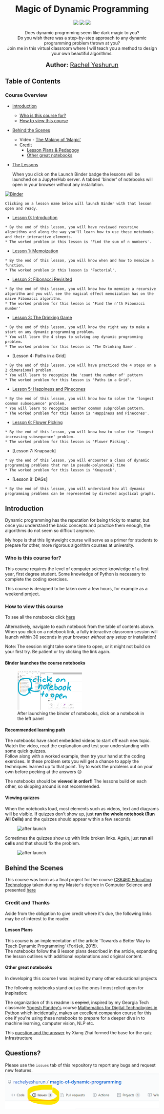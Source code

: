 <h1 align="center">
    Magic of Dynamic Programming
   <!--img src="imgur.link.png" alt="Magic of Dynamic Programming" title="Magic of Dynamic Programming" /-->
</h1>
<p align="center">  
<a href="https://mybinder.org/v2/gh/rachelyeshurun/magic-of-dynamic-programming/master?urlpath=lab%2Ftree%2Fnotebooks"><img src="https://mybinder.org/badge_logo.svg"></a>
<img src="https://www.repostatus.org/badges/latest/wip.svg"></a>
<img src="https://img.shields.io/badge/last%20updated-July%202020-blue">
</p>

<p align="center">
  Does dynamic progrmming seem like dark magic to you?<br>
  Do you wish there was a step-by-step approach to any dynamic programming problem thrown at you?<br>
  Join me in this virtual classroom where I will teach you a method to design your own beautiful algorithms.<br>
  <br>
  <span style='font-size: 15pt'><strong>Author:</strong> <a href="https://www.linkedin.com/in/rachelyeshurun//">Rachel Yeshurun</a></span>
</p>

## Table of Contents

### Course Overview


  * [Introduction](#introduction)
    * [Who is this course for?](#audience)
    * [How to view this course](#usage)
  * [Behind the Scenes](#behind)
    * Video - [The Making of 'Magic'](https://youtu.be/8VRyEYa-YFE)
    * [Credit](#credit)
        * [Lesson Plans & Pedagogy](#pedagogy)
        * [Other great notebooks](#inspiration)
  * [The Lessons](https://mybinder.org/v2/gh/rachelyeshurun/magic-of-dynamic-programming/master?urlpath=lab%2Ftree%2Fnotebooks)


    When you click on the Launch Binder badge the lessons will be launched on a JupyterHub server. A tabbed 'binder' of notebooks will open in your browser without any installation.  
    
   [![Binder](https://mybinder.org/badge_logo.svg)](https://mybinder.org/v2/gh/rachelyeshurun/magic-of-dynamic-programming/master?urlpath=lab%2Ftree%2Fnotebooks) 
    
    Clicking on a lesson name below will launch Binder with that lesson open and ready.
    

   * [Lesson 0: Introduction](https://mybinder.org/v2/gh/rachelyeshurun/magic-of-dynamic-programming/master?urlpath=lab%2Ftree%2Fnotebooks%2F00_introduction.ipynb)
  
    * By the end of this lesson, you will have reviewed recursive algorithms and along the way you'll learn how to use these notebooks and their interactive elements.
    * The worked problem in this lesson is 'Find the sum of n numbers'.
    
  
   * [Lesson 1: Memoization](https://mybinder.org/v2/gh/rachelyeshurun/magic-of-dynamic-programming/master?urlpath=lab%2Ftree%2Fnotebooks%2F01_memoization.ipynb)
  
    * By the end of this lesson, you will know when and how to memoize a function.
    * The worked problem in this lesson is 'Factorial'.
    
  
   * [Lesson 2: Fibonacci Revisited](https://mybinder.org/v2/gh/rachelyeshurun/magic-of-dynamic-programming/master?urlpath=lab%2Ftree%2Fnotebooks%2F02_fibonacci.ipynb)
  
    * By the end of this lesson, you will know how to memoize a recursive algorithm and you will see the magical effect memoization has on the naive Fibonacci algorithm.
    * The worked problem for this lesson is 'Find the n'th Fibonacci number'
    

   * [Lesson 3: The Drinking Game](https://mybinder.org/v2/gh/rachelyeshurun/magic-of-dynamic-programming/master?urlpath=lab%2Ftree%2Fnotebooks%2F03_drinking_game.ipynb)
    
    * By the end of this lesson, you will know the right way to make a start on any dynamic programming problem.
    * You will learn the 4 steps to solving any dynamic programming problem.
    * The worked problem for this lesson is 'The Drinking Game'.
    

   * [Lesson 4: Paths in a Grid]
    
    * By the end of this lesson, you will have practiced the 4 steps on a 2 dimensional problem.
    * You will learn to recognize the 'count the number of' pattern
    * The worked problem for this lesson is 'Paths in a Grid'.
    
    
   * [Lesson 5: Happiness and Pinecones](https://mybinder.org/v2/gh/rachelyeshurun/magic-of-dynamic-programming/master?urlpath=lab%2Ftree%2Fnotebooks%2F05_happiness_and_pinecones.ipynb)
    
    * By the end of this lesson, you will know how to solve the 'longest common subsequence' problem.
    * You will learn to recognize another common subproblem pattern.
    * The worked problem for this lesson is 'Happiness and Pinecones'.
    
   * [Lesson 6: Flower Picking](https://mybinder.org/v2/gh/rachelyeshurun/magic-of-dynamic-programming/master?urlpath=lab%2Ftree%2Fnotebooks%2F06_flower_picking.ipynb)
    
    * By the end of this lesson, you will know how to solve the 'longest increasing subsequence' problem.
    * The worked problem for this lesson is 'Flower Picking'.
    

   * [Lesson 7: Knapsack]
    
    * By the end of this lesson, you will encounter a class of dynamic programming problems that run in pseudo-polynomial time
    * The worked problem for this lesson is 'Knapsack'.
    
    
   * [Lesson 8: DAGs]
    
    * By the end of this lesson, you will understand how all dynamic programming problems can be represented by directed acyclical graphs.
      

<h2 id="introduction">Introduction</h2>

Dynamic programming has the reputation for being tricky to master, but once you understand the basic concepts and practice them enough, the algorithms do not seem so difficult anymore.

My hope is that this lightweight course will serve as a primer for students to prepare for other, more rigorous algorithm courses at university.

<h3 id="audience">Who is this course for?</h3>

This course requires the level of computer science knowledge of a first year, first degree student.
Some knowledge of Python is necessary to complete the coding exercises.

This course is designed to be taken over a few hours, for example as a weekend project.

<h3 id="usage">How to view this course</h2>

To see all the notebooks click [here](https://mybinder.org/v2/gh/rachelyeshurun/magic-of-dynamic-programming/master?urlpath=lab%2Ftree%2Fnotebooks)

Alternatively, navigate to each notebook from the table of contents above. When you click on a notebook link, a fully interactive classroom session will launch within 30 seconds in your browser _without any setup_ or installation!

Note: The session might take some time to open, or it might not build on your first try. Be patient or try clicking the link again.

<h4 id="binder">Binder launches the course notebooks</h4>

<figure>
    <img src="images/notebooks_in_binder.png" alt="after launch" width="50%">
    <figcaption>After launching the binder of notebooks, click on a notebook in the left panel
    </figcaption>
</figure>

<h4 id="learning_path">Recommended learning path</h4>

The notebooks have short embedded videos to start off each new topic.  Watch the video, read the explanation and test your understanding with some quick quizzes.<br> Follow along with a worked example, then try your hand at the coding exercises. In these problem sets you will get a chance to apply the techniques learned up to that point. Try to work the problems out on your own before peeking at the answers :wink:

The notebooks should be __viewed in order!!__ The lessons build on each other, so skipping around is not recommended.

<h4 id="quizzes">Viewing quizzes</h4>

When the notebooks load, most elements such as videos, text and diagrams will be visible.
If quizzes don't show up, just __run the whole notebook (Run All Cells)__ and the quizzes should appear within a few seconds
    
<figure>
    <img src="images/fix_empty_quiz.gif" alt="after launch" width="75%">
    <figcaption>
    </figcaption>
</figure>

Sometimes the quizzes show up with little broken links. Again, just __run all cells__ and that should fix the problem.

<figure>
    <img src="images/fix_broken_quiz.gif" alt="after launch" width="75%">
    <figcaption>
    </figcaption>
</figure>


<h2 id="behind">Behind the Scenes</h2>

This course was born as a final project for the course [CS6460 Education Technologoy](https://omscs.gatech.edu/cs-6460-educational-technology) taken during my Master's degree in Computer Science and presented [here](https://youtu.be/8VRyEYa-YFE)

<h3 id="credit">Credit and Thanks</h3>

Aside from the obligation to give credit where it's due, the following links may be of interest to the reader.

<h4 id="pedagogy">Lesson Plans</h4>

This course is an implementation of the article 'Towards a Better Way to Teach Dynamic Programming' (Forišek, 2015).<br>
The notebooks follow the 8 lesson plans described in the article, expanding the lesson outlines with additional explanations and original content.
   
<h4 id="inspiration">Other great notebooks</h4>
In developing this course I was inspired by many other educational projects

The following notebooks stand out as the ones I most relied upon for inspiration:

The organization of this readme is <s>copied</s>, inspired by my Georgia Tech classmate [Yogesh Pandey's](https://github.com/yogeshmpandey/M4DT) course [Mathematics for Digital Technologies in Python](https://github.com/yogeshmpandey/M4DT) which incidentally, makes an excellent companion course for this one if you're using these notebooks to prepare for a deeper dive in to machine learning, computer vision, NLP etc.

This [question and the answer](https://github.com/jupyter-widgets/ipywidgets/issues/2487) by Xiang Zhai formed the base for the quiz infrastructure

<h2 id="questions">Questions?</h2>

Please use the `issues` tab of this repository to report any bugs and request new features.
![image](images/issues.png)
